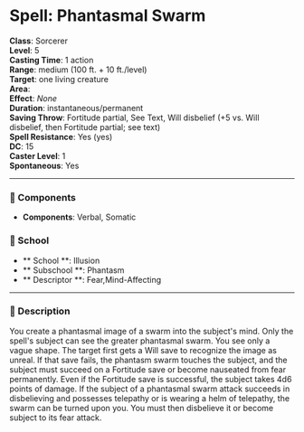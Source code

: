 
# Spell: Phantasmal Swarm
**Class**: Sorcerer  
**Level**: 5  
**Casting Time**: 1 action  
**Range**: medium (100 ft. + 10 ft./level)  
**Target**: one living creature  
**Area**:   
**Effect**: _None_  
**Duration**: instantaneous/permanent  
**Saving Throw**: Fortitude partial, See Text, Will disbelief (+5 vs. Will disbelief, then Fortitude partial; see text)  
**Spell Resistance**: Yes (yes)  
**DC**: 15  
**Caster Level**: 1  
**Spontaneous**: Yes

---

### 🔮 Components
- **Components**: Verbal, Somatic

### 🏫 School
- ** School **: Illusion
- ** Subschool **: Phantasm
- ** Descriptor **: Fear,Mind-Affecting
---

### 📜 Description
You create a phantasmal image of a swarm into the subject's mind. Only the spell's subject can see the greater phantasmal swarm. You see only a vague shape. The target first gets a Will save to recognize the image as unreal. If that save fails, the phantasm swarm touches the subject, and the subject must succeed on a Fortitude save or become nauseated from fear permanently. Even if the Fortitude save is successful, the subject takes 4d6 points of damage. If the subject of a phantasmal swarm attack succeeds in disbelieving and possesses telepathy or is wearing a helm of telepathy, the swarm can be turned upon you. You must then disbelieve it or become subject to its fear attack.
